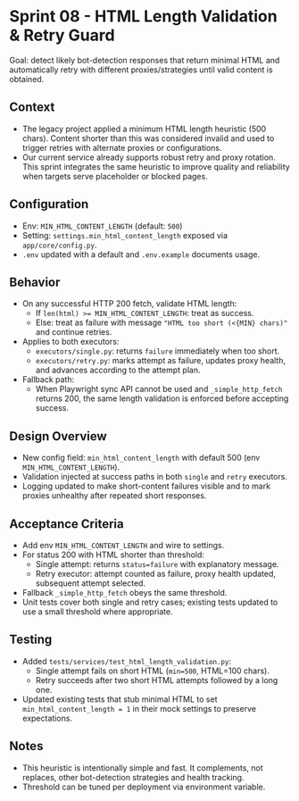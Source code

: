 # Sprint 08 - HTML Length Validation & Retry Guard

Goal: detect likely bot-detection responses that return minimal HTML and automatically retry with different proxies/strategies until valid content is obtained.

## Context

- The legacy project applied a minimum HTML length heuristic (500 chars). Content shorter than this was considered invalid and used to trigger retries with alternate proxies or configurations.
- Our current service already supports robust retry and proxy rotation. This sprint integrates the same heuristic to improve quality and reliability when targets serve placeholder or blocked pages.

## Configuration

- Env: `MIN_HTML_CONTENT_LENGTH` (default: `500`)
- Setting: `settings.min_html_content_length` exposed via `app/core/config.py`.
- `.env` updated with a default and `.env.example` documents usage.

## Behavior

- On any successful HTTP 200 fetch, validate HTML length:
  - If `len(html) >= MIN_HTML_CONTENT_LENGTH`: treat as success.
  - Else: treat as failure with message `"HTML too short (<{MIN} chars)"` and continue retries.
- Applies to both executors:
  - `executors/single.py`: returns `failure` immediately when too short.
  - `executors/retry.py`: marks attempt as failure, updates proxy health, and advances according to the attempt plan.
- Fallback path:
  - When Playwright sync API cannot be used and `_simple_http_fetch` returns 200, the same length validation is enforced before accepting success.

## Design Overview

- New config field: `min_html_content_length` with default 500 (env `MIN_HTML_CONTENT_LENGTH`).
- Validation injected at success paths in both `single` and `retry` executors.
- Logging updated to make short-content failures visible and to mark proxies unhealthy after repeated short responses.

## Acceptance Criteria

- Add env `MIN_HTML_CONTENT_LENGTH` and wire to settings.
- For status 200 with HTML shorter than threshold:
  - Single attempt: returns `status=failure` with explanatory message.
  - Retry executor: attempt counted as failure, proxy health updated, subsequent attempt selected.
- Fallback `_simple_http_fetch` obeys the same threshold.
- Unit tests cover both single and retry cases; existing tests updated to use a small threshold where appropriate.

## Testing

- Added `tests/services/test_html_length_validation.py`:
  - Single attempt fails on short HTML (`min=500`, HTML=100 chars).
  - Retry succeeds after two short HTML attempts followed by a long one.
- Updated existing tests that stub minimal HTML to set `min_html_content_length = 1` in their mock settings to preserve expectations.

## Notes

- This heuristic is intentionally simple and fast. It complements, not replaces, other bot-detection strategies and health tracking.
- Threshold can be tuned per deployment via environment variable.
